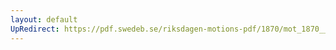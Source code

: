 ```yaml
---
layout: default
UpRedirect: https://pdf.swedeb.se/riksdagen-motions-pdf/1870/mot_1870__ak__00168/mot_1870__ak__00168_002.pdf
---
```


